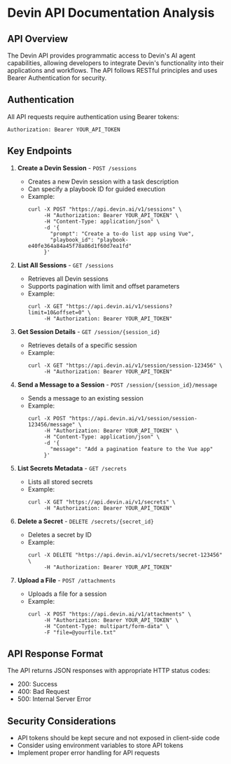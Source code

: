 # Devin API Documentation Analysis

## API Overview

The Devin API provides programmatic access to Devin's AI agent capabilities, allowing developers to integrate Devin's functionality into their applications and workflows. The API follows RESTful principles and uses Bearer Authentication for security.

## Authentication

All API requests require authentication using Bearer tokens:
```
Authorization: Bearer YOUR_API_TOKEN
```

## Key Endpoints

1. **Create a Devin Session** - `POST /sessions`
   - Creates a new Devin session with a task description
   - Can specify a playbook ID for guided execution
   - Example: 
     ```
     curl -X POST "https://api.devin.ai/v1/sessions" \
          -H "Authorization: Bearer YOUR_API_TOKEN" \
          -H "Content-Type: application/json" \
          -d '{
            "prompt": "Create a to-do list app using Vue",
            "playbook_id": "playbook-e40fe364a84a45f78a86d1f60d7ea1fd"
          }'
     ```

2. **List All Sessions** - `GET /sessions`
   - Retrieves all Devin sessions
   - Supports pagination with limit and offset parameters
   - Example:
     ```
     curl -X GET "https://api.devin.ai/v1/sessions?limit=10&offset=0" \
          -H "Authorization: Bearer YOUR_API_TOKEN"
     ```

3. **Get Session Details** - `GET /session/{session_id}`
   - Retrieves details of a specific session
   - Example:
     ```
     curl -X GET "https://api.devin.ai/v1/session/session-123456" \
          -H "Authorization: Bearer YOUR_API_TOKEN"
     ```

4. **Send a Message to a Session** - `POST /session/{session_id}/message`
   - Sends a message to an existing session
   - Example:
     ```
     curl -X POST "https://api.devin.ai/v1/session/session-123456/message" \
          -H "Authorization: Bearer YOUR_API_TOKEN" \
          -H "Content-Type: application/json" \
          -d '{
            "message": "Add a pagination feature to the Vue app"
          }'
     ```

5. **List Secrets Metadata** - `GET /secrets`
   - Lists all stored secrets
   - Example:
     ```
     curl -X GET "https://api.devin.ai/v1/secrets" \
          -H "Authorization: Bearer YOUR_API_TOKEN"
     ```

6. **Delete a Secret** - `DELETE /secrets/{secret_id}`
   - Deletes a secret by ID
   - Example:
     ```
     curl -X DELETE "https://api.devin.ai/v1/secrets/secret-123456" \
          -H "Authorization: Bearer YOUR_API_TOKEN"
     ```

7. **Upload a File** - `POST /attachments`
   - Uploads a file for a session
   - Example:
     ```
     curl -X POST "https://api.devin.ai/v1/attachments" \
          -H "Authorization: Bearer YOUR_API_TOKEN" \
          -H "Content-Type: multipart/form-data" \
          -F "file=@yourfile.txt"
     ```

## API Response Format

The API returns JSON responses with appropriate HTTP status codes:
- 200: Success
- 400: Bad Request
- 500: Internal Server Error

## Security Considerations

- API tokens should be kept secure and not exposed in client-side code
- Consider using environment variables to store API tokens
- Implement proper error handling for API requests
